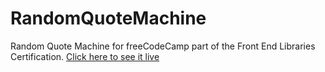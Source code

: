 # RandomQuoteMachine
Random Quote Machine for freeCodeCamp part of the Front End Libraries Certification.
[Click here to see it live](https://johnkodopanagiotis.github.io/RandomQuoteMachine/)
